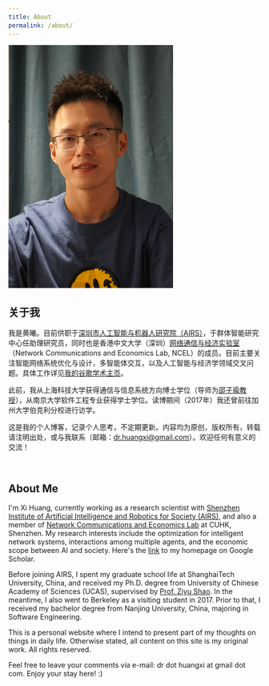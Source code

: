 ```yaml
---
title: About
permalink: /about/
---
```


![It's me.](/images/me.png)

## 关于我

我是黄曦。目前供职于[深圳市人工智能与机器人研究院（AIRS）](https://airs.cuhk.edu.cn)，于群体智能研究中心任助理研究员，同时也是香港中文大学（深圳）[网络通信与经济实验室](https://ncel.cuhk.edu.cn)（Network Communications and Economics Lab, NCEL）的成员。目前主要关注智能网络系统优化与设计，多智能体交互，以及人工智能与经济学领域交叉问题。具体工作详见[我的谷歌学术主页](https://scholar.google.com/citations?user=_BRMr6cAAAAJ)。

此前，我从上海科技大学获得通信与信息系统方向博士学位（导师为[邵子瑜教授](https://faculty.sist.shanghaitech.edu.cn/faculty/shaozy/home.html)），从南京大学软件工程专业获得学士学位。读博期间（2017年）我还曾前往加州大学伯克利分校进行访学。

这是我的个人博客，记录个人思考，不定期更新。内容均为原创，版权所有，转载请注明出处，或与我联系（邮箱：dr.huangxi@gmail.com）。欢迎任何有意义的交流！ 

<br>


## About Me

I'm Xi Huang, currently working as a research scientist with [Shenzhen Institute of Artificial Intelligence and Robotics for Society (AIRS)](https://airs.cuhk.edu.cn), and also a member of [Network Communications and Economics Lab](https://ncel.cuhk.edu.cn) at CUHK, Shenzhen. My research interests include the optimization for intelligent network systems, interactions among multiple agents, and the economic scope between AI and society. Here's the [link](https://scholar.google.com/citations?user=_BRMr6cAAAAJ) to my homepage on Google Scholar.  

Before joining AIRS, I spent my graduate school life at ShanghaiTech University, China, and received my Ph.D. degree from University of Chinese Academy of Sciences (UCAS), supervised by [Prof. Ziyu Shao](https://faculty.sist.shanghaitech.edu.cn/faculty/shaozy/home.html). In the meantime, I also went to Berkeley as a visiting student in 2017. Prior to that, I received my bachelor degree from Nanjing University, China, majoring in Software Engineering. 

This is a personal website where I intend to present part of my thoughts on things in daily life. Otherwise stated, all content on this site is my original work. All rights reserved. 

Feel free to leave your comments via e-mail: dr dot huangxi at gmail dot com. Enjoy your stay here! :)


<script>
    (function(){
        var elems = document.getElementsByClassName("view");
        elems[elems.length-1].remove();
    })();
</script>
